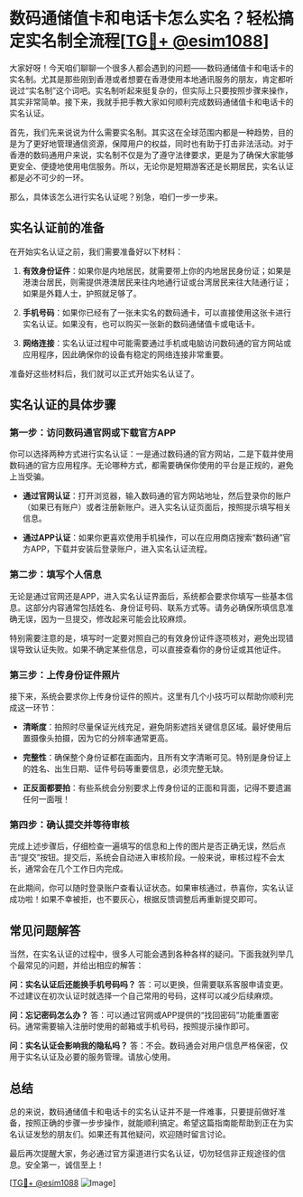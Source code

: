 # 数码通储值卡和电话卡怎么实名？轻松搞定实名制全流程[[TG💪+ @esim1088](https://t.me/s/esim1088)]

大家好呀！今天咱们聊聊一个很多人都会遇到的问题——数码通储值卡和电话卡的实名制。尤其是那些刚到香港或者想要在香港使用本地通讯服务的朋友，肯定都听说过“实名制”这个词吧。实名制听起来挺复杂的，但实际上只要按照步骤来操作，其实非常简单。接下来，我就手把手教大家如何顺利完成数码通储值卡和电话卡的实名认证。

首先，我们先来说说为什么需要实名制。其实这在全球范围内都是一种趋势，目的是为了更好地管理通信资源，保障用户的权益，同时也有助于打击非法活动。对于香港的数码通用户来说，实名制不仅是为了遵守法律要求，更是为了确保大家能够更安全、便捷地使用电信服务。所以，无论你是短期游客还是长期居民，实名认证都是必不可少的一环。

那么，具体该怎么进行实名认证呢？别急，咱们一步一步来。

## 实名认证前的准备

在开始实名认证之前，我们需要准备好以下材料：

1. **有效身份证件**：如果你是内地居民，就需要带上你的内地居民身份证；如果是港澳台居民，则需提供港澳居民来往内地通行证或台湾居民来往大陆通行证；如果是外籍人士，护照就足够了。
   
2. **手机号码**：如果你已经有了一张未实名的数码通卡，可以直接使用这张卡进行实名认证。如果没有，也可以购买一张新的数码通储值卡或电话卡。

3. **网络连接**：实名认证过程中可能需要通过手机或电脑访问数码通的官方网站或应用程序，因此确保你的设备有稳定的网络连接非常重要。

准备好这些材料后，我们就可以正式开始实名认证了。

## 实名认证的具体步骤

### 第一步：访问数码通官网或下载官方APP

你可以选择两种方式进行实名认证：一是通过数码通的官方网站，二是下载并使用数码通的官方应用程序。无论哪种方式，都需要确保你使用的平台是正规的，避免上当受骗。

- **通过官网认证**：打开浏览器，输入数码通的官方网站地址，然后登录你的账户（如果已有账户）或者注册新账户。进入实名认证页面后，按照提示填写相关信息。
  
- **通过APP认证**：如果你更喜欢使用手机操作，可以在应用商店搜索“数码通”官方APP，下载并安装后登录账户，进入实名认证流程。

### 第二步：填写个人信息

无论是通过官网还是APP，进入实名认证界面后，系统都会要求你填写一些基本信息。这部分内容通常包括姓名、身份证号码、联系方式等。请务必确保所填信息准确无误，因为一旦提交，修改起来可能会比较麻烦。

特别需要注意的是，填写时一定要对照自己的有效身份证件逐项核对，避免出现错误导致认证失败。如果不确定某些信息，可以直接查看你的身份证或其他证件。

### 第三步：上传身份证件照片

接下来，系统会要求你上传身份证件的照片。这里有几个小技巧可以帮助你顺利完成这一环节：

- **清晰度**：拍照时尽量保证光线充足，避免阴影遮挡关键信息区域。最好使用后置摄像头拍摄，因为它的分辨率通常更高。
  
- **完整性**：确保整个身份证都在画面内，且所有文字清晰可见。特别是身份证上的姓名、出生日期、证件号码等重要信息，必须完整无缺。

- **正反面都要拍**：有些系统会分别要求上传身份证的正面和背面，记得不要遗漏任何一面哦！

### 第四步：确认提交并等待审核

完成上述步骤后，仔细检查一遍填写的信息和上传的图片是否正确无误，然后点击“提交”按钮。提交后，系统会自动进入审核阶段。一般来说，审核过程不会太长，通常会在几个工作日内完成。

在此期间，你可以随时登录账户查看认证状态。如果审核通过，恭喜你，实名认证成功啦！如果不幸被拒，也不要灰心，根据反馈调整后再重新提交即可。

## 常见问题解答

当然，在实名认证的过程中，很多人可能会遇到各种各样的疑问。下面我就列举几个最常见的问题，并给出相应的解答：

**问：实名认证后还能换手机号码吗？**
答：可以更换，但需要联系客服申请变更。不过建议在初次认证时就选择一个自己常用的号码，这样可以减少后续麻烦。

**问：忘记密码怎么办？**
答：可以通过官网或APP提供的“找回密码”功能重置密码。通常需要输入注册时使用的邮箱或手机号码，按照提示操作即可。

**问：实名认证会影响我的隐私吗？**
答：不会。数码通会对用户信息严格保密，仅用于实名认证及必要的服务管理。请放心使用。

## 总结

总的来说，数码通储值卡和电话卡的实名认证并不是一件难事，只要提前做好准备，按照正确的步骤一步步操作，就能顺利搞定。希望这篇指南能帮助到正在为实名认证发愁的朋友们。如果还有其他疑问，欢迎随时留言讨论。

最后再次提醒大家，务必通过官方渠道进行实名认证，切勿轻信非正规途径的信息。安全第一，诚信至上！

[[TG💪+ @esim1088](https://t.me/s/esim1088) ![Image](https://i.postimg.cc/4NQfJmqS/Snipaste-2025-05-13-00-14-12.png)]